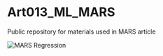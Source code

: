 # Art013_ML_MARS
Public repository for materials used in MARS article

![MARS Regression](https://user-images.githubusercontent.com/24861699/153735508-e0c4ee8c-c336-4a44-9786-cc7b253faba1.png)
